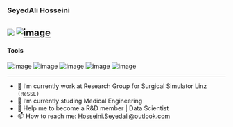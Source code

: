 ### SeyedAli Hosseini
![](https://komarev.com/ghpvc/?username=Hosseini-Seyedali&style=plastic&color=blueviolet)
[![image](https://user-images.githubusercontent.com/113532571/209448722-11b0c2d7-35dd-4972-a23b-6922bff23075.png)](https://www.linkedin.com/in/hosseini-seyedali/)
---
#### Tools
![image](https://user-images.githubusercontent.com/113532571/209449449-4e1b4abd-f073-4fd8-aebc-b078a745447e.png)
![image](https://user-images.githubusercontent.com/113532571/209449472-23471728-17aa-4c0b-8bd2-7e59f678a131.png)
![image](https://user-images.githubusercontent.com/113532571/209449483-4b32ec6c-1d0d-40e3-8649-264c9a03ac6e.png)
![image](https://user-images.githubusercontent.com/113532571/209449486-ab27c080-2773-4917-8ed9-fce339b3ece7.png)
![image](https://user-images.githubusercontent.com/113532571/209449466-66e1c4f0-0039-4448-bdf2-f3bef0b9297a.png)

---
- 🔭 I’m currently work at Research Group for Surgical Simulator Linz `(ReSSL)`
- 🌱 I’m currently studing Medical Engineering
- 💬 Help me to become a R&D member | Data Scientist
- 📫 How to reach me: Hosseini.Seyedali@outlook.com
